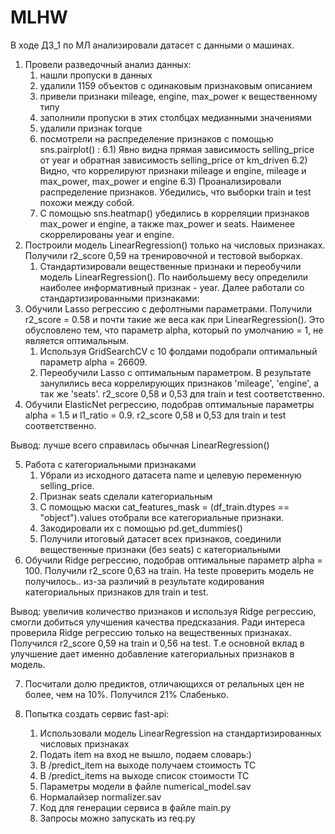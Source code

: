 # MLHW
В ходе ДЗ_1 по МЛ анализировали датасет с данными о машинах.
1. Провели разведочный анализ данных:
	1) нашли пропуски в данных
	2) удалили 1159 объектов с одинаковым признаковым описанием
	3) привели признаки mileage, engine, max_power к вещественному типу
	4) заполнили пропуски в этих столбцах медианными значениями
	5) удалили признак torque
	6) посмотрели на распределение признаков с помощью sns.pairplot() :
		6.1) Явно видна прямая зависимость selling_price от year и обратная зависимость selling_price от km_driven
		6.2) Видно, что коррелируют признаки mileage и engine, mileage и max_power, max_power и engine
		6.3) Проанализировали распределение признаков. Убедились, что выборки train и test похожи между собой. 
	7)  С помощью sns.heatmap() убедились в корреляции признаков  max_power и engine, а также max_power и seats.
	Наименее скоррелированы year и engine.
2. Построили модель LinearRegression() только на числовых признаках. Получили r2_score 0,59 на тренировочной и тестовой выборках.
	1) Стандартизировали вещественные признаки и переобучили модель LinearRegression(). По наибольшему весу определили наиболее информативный признак - year.
Далее работали со стандартизированными признаками:
3. Обучили Lasso регрессию с дефолтными параметрами.
Получили r2_score = 0.58 и почти такие же веса как при LinearRegression(). Это обусловлено тем, что параметр alpha, который по умолчанию = 1, не является оптимальным.
	1) Используя GridSearchCV с 10 фолдами подобрали оптимальный параметр alpha = 26609.
	2) Переобучили Lasso с оптимальным параметром. В результате занулились веса коррелирующих признаков  'mileage', 'engine', а так же 'seats'.
r2_score 0,58 и 0,53 для train и test соответственно.
4. Обучили ElasticNet регрессию, подобрав оптимальные параметры alpha = 1.5 и l1_ratio = 0.9.
r2_score 0,58 и 0,53 для train и test соответственно.

Вывод: лучше всего справилась обычная LinearRegression()

5. Работа с категориальными признаками
	1) Убрали из исходного датасета name и целевую переменную selling_price. 
	2) Признак seats сделали категориальным
	3) С помощью маски cat_features_mask = (df_train.dtypes == "object").values отобрали все категориальные признаки.
	4) Закодировали их с помощью pd.get_dummies()
	5) Получили итоговый датасет всех признаков, соединили вещественные признаки (без seats) с категориальными
6. Обучили Ridge регрессию, подобрав оптимальные параметр alpha = 100.
Получили r2_score 0,63 на train.
На teste проверить модель не получилось.. из-за различий в результате кодирования категориальных признаков для train и test.

Вывод: увеличив количество признаков и используя Ridge регрессию, смогли добиться улучшения качества предсказания.
Ради интереса проверила Ridge регрессию только на вещественных признаках. Получился r2_score 0,59 на train и 0,56 на test.
Т.е основной вклад в улучшение дает именно добавление категориальных признаков в модель.

7. Посчитали долю предиктов, отличающихся от релальных цен не более, чем на 10%.
Получился 21%
Слабенько.

8. Попытка создать сервис fast-api:
	1) Использовали модель LinearRegression на стандартизированных числовых признаках
	2) Подать item на вход не вышло, подаем словарь:)
	3) В /predict_item  на выходе получаем стоимость ТС
	4) В /predict_items на выходе список стоимости ТС
	5) Параметры модели в файле numerical_model.sav 
	6) Нормалайзер normalizer.sav
	7) Код для генерации сервиса в файле main.py
	8) Запросы можно запускать из req.py


